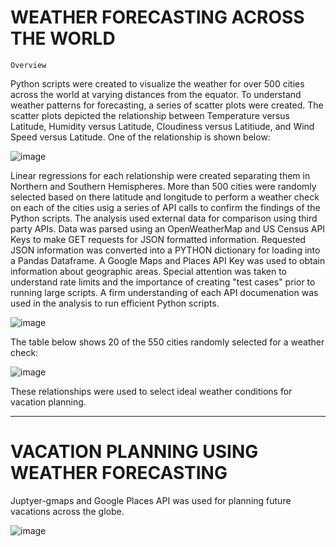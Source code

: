 # WEATHER FORECASTING ACROSS THE WORLD
    Overview
    
Python scripts were created to visualize the weather for over 500 cities across the world at varying distances from the equator. To understand weather patterns for forecasting, a series of scatter plots were created. The scatter plots depicted the relationship between Temperature versus Latitude, Humidity versus Latitude, Cloudiness versus Latitiude, and Wind Speed versus Latitude. One of the relationship is shown below:

![image](https://user-images.githubusercontent.com/67766966/120945443-9f355f00-c6fe-11eb-82bd-2505acb03425.png)


Linear regressions for each relationship were created separating them in Northern and Southern Hemispheres. More than 500 cities were randomly selected based on there latitude and longitude to perform a weather check on each of the cities usig a series of API calls to confirm the findings of the Python scripts. The analysis used external data for comparison using third party APIs. Data was parsed using an OpenWeatherMap and US Census API Keys to make GET requests for JSON formatted information. Requested JSON information was converted into a PYTHON dictionary for loading into a Pandas Dataframe. A Google Maps and Places API Key was used to obtain information about geographic areas. Special attention was taken to understand rate limits and the importance of creating "test cases" prior to running large scripts. A firm understanding of each API documenation was used in the analysis to run efficient Python scripts.

![image](https://user-images.githubusercontent.com/67766966/120945570-28e52c80-c6ff-11eb-93f7-3187a862fa12.png)

The table below shows 20 of the 550 cities randomly selected for a weather check:

![image](https://user-images.githubusercontent.com/67766966/120945680-96915880-c6ff-11eb-83aa-41e089c469ab.png)

These relationships were used to select ideal weather conditions for vacation planning. 
__________________________________________________________________________________________________________________________________________________________________________

# VACATION PLANNING USING WEATHER FORECASTING

Juptyer-gmaps and Google Places API was used for planning future vacations across the globe.

![image](https://user-images.githubusercontent.com/67766966/120946240-6ea2f480-c701-11eb-9aa0-ccc14d5ff90c.png)




   



